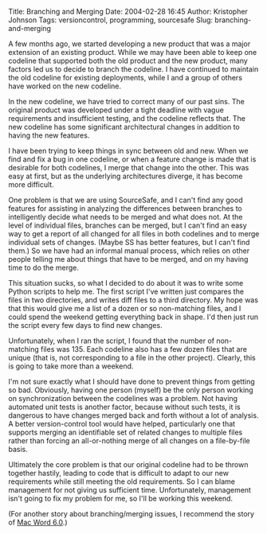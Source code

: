Title: Branching and Merging
Date: 2004-02-28 16:45
Author: Kristopher Johnson
Tags: versioncontrol, programming, sourcesafe
Slug: branching-and-merging

A few months ago, we started developing a new product that was a major
extension of an existing product. While we may have been able to keep
one codeline that supported both the old product and the new product,
many factors led us to decide to branch the codeline. I have continued
to maintain the old codeline for existing deployments, while I and a
group of others have worked on the new codeline.

In the new codeline, we have tried to correct many of our past sins. The
original product was developed under a tight deadline with vague
requirements and insufficient testing, and the codeline reflects that.
The new codeline has some significant architectural changes in addition
to having the new features.

I have been trying to keep things in sync between old and new. When we
find and fix a bug in one codeline, or when a feature change is made
that is desirable for both codelines, I merge that change into the
other. This was easy at first, but as the underlying architectures
diverge, it has become more difficult.

One problem is that we are using SourceSafe, and I can't find any good
features for assisting in analyzing the differences between branches to
intelligently decide what needs to be merged and what does not. At the
level of individual files, branches can be merged, but I can't find an
easy way to get a report of all changed for all files in both codelines
and to merge individual sets of changes. (Maybe SS has better features,
but I can't find them.) So we have had an informal manual process, which
relies on other people telling me about things that have to be merged,
and on my having time to do the merge.

This situation sucks, so what I decided to do about it was to write some
Python scripts to help me. The first script I've written just compares
the files in two directories, and writes diff files to a third
directory. My hope was that this would give me a list of a dozen or so
non-matching files, and I could spend the weekend getting everything
back in shape. I'd then just run the script every few days to find new
changes.

Unfortunately, when I ran the script, I found that the number of
non-matching files was 135. Each codeline also has a few dozen files
that are unique (that is, not corresponding to a file in the other
project). Clearly, this is going to take more than a weekend.

I'm not sure exactly what I should have done to prevent things from
getting so bad. Obviously, having one person (myself) be the only person
working on synchronization between the codelines was a problem. Not
having automated unit tests is another factor, because without such
tests, it is dangerous to have changes merged back and forth without a
lot of analysis. A better version-control tool would have helped,
particularly one that supports merging an identifiable set of related
changes to multiple files rather than forcing an all-or-nothing merge of
all changes on a file-by-file basis.

Ultimately the core problem is that our original codeline had to be
thrown together hastily, leading to code that is difficult to adapt to
our new requirements while still meeting the old requirements. So I can
blame management for not giving us sufficient time. Unfortunately,
management isn't going to fix my problem for me, so I'll be working this
weekend.

(For another story about branching/merging issues, I recommend the story
of [Mac Word 6.0](http://weblogs.asp.net/Rick_Schaut/archive/2004/02/26/80193.aspx).)

